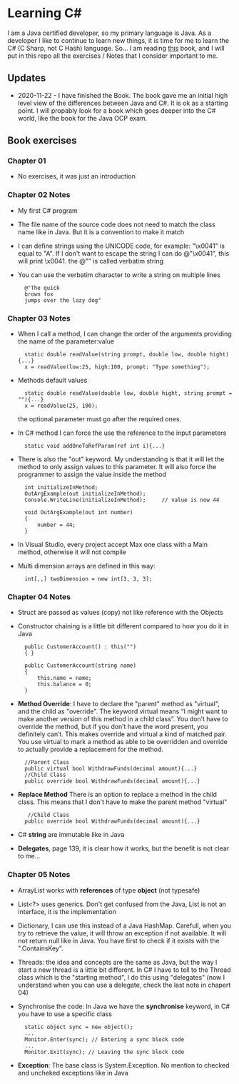 # Learning C\#

I am a Java certified developer, so my primary language is Java. As a developer I like to continue to learn new things, it is time for me to learn the C# (C Sharp, not C Hash) language.
So... I am reading [this](http://www.csharpcourse.com/) book, and I will put in this repo all the exercises / Notes that I consider important to me.

## Updates
- 2020-11-22 - I have finished the Book. The book gave me an initial high level view of the differences between Java and C#. It is ok as a starting point. I will propably look for a book which goes deeper into the C# world, like the book for the Java OCP exam.

## Book exercises

### Chapter 01

- No exercises, it was just an introduction

### Chapter 02 Notes

- My first C# program
- The file name of the source code does not need to match the class name like in Java. But it is a convention to make it match
- I can define strings using the UNICODE code, for example: "\x0041" is equal to "A". If I don't want to escape the string I can do @"\x0041", this will print \x0041. the @"" is called verbatim string
- You can use the verbatim character to write a string on multiple lines
  
        @"The quick
        brown fox
        jumps over the lazy dog"

### Chapter 03 Notes

- When I call a method, I can change the order of the arguments providing the name of the parameter:value

        static double readValue(string prompt, double low, double hight){...}
        x = readValue(low:25, high:100, prompt: "Type something");

- Methods default values

        static double readValue(double low, double hight, string prompt = ""){...}
        x = readValue(25, 100);

    the optional parameter must go after the required ones.
- In C# method I can force the use the reference to the input parameters

        static void addOneToRefParam(ref int i){...}

- There is also the "out" keyword. My understanding is that it will let the method to only assign values to this parameter. It will also force the programmer to assign the value inside the method

        int initializeInMethod;
        OutArgExample(out initializeInMethod);
        Console.WriteLine(initializeInMethod);     // value is now 44
        
        void OutArgExample(out int number)
        {
            number = 44;
        }

- In Visual Studio, every project accept Max one class with a Main method, otherwise it will not compile
- Multi dimension arrays are defined in this way:

        int[,,] twoDimension = new int[3, 3, 3];

### Chapter 04 Notes

- Struct are passed as values (copy) not like reference with the Objects
- Constructor chaining is a little bit different compared to how you do it in Java

        public CustomerAccount() : this("")
        { }

        public CustomerAccount(string name)
        {
            this.name = name;
            this.balance = 0;
        }

 - **Method Override**: I have to declare the "parent" method as "virtual", and the child as "override". The keyword virtual means “I might want to make another version of this method in a child class”. You don’t have to override the method, but if you don’t have the word present, you definitely can’t. This makes override and virtual a kind of matched pair. You use virtual to mark a method as able to be overridden and override to actually provide a replacement for the method.


         //Parent Class
         public virtual bool WithdrawFunds(decimal amount){...}
         //Child Class
         public override bool WithdrawFunds(decimal amount){...}

 - **Replace Method** There is an option to replace a method in the child class. This means that I don't have to make the parent method "virtual" 

          //Child Class
         public override bool WithdrawFunds(decimal amount){...}

 - C# **string** are immutable like in Java
 - **Delegates**, page 139, it is clear how it works, but the benefit is not clear to me...

### Chapter 05 Notes

- ArrayList works with **references** of type **object** (not typesafe)
- List<?> uses generics. Don't get confused from the Java, List is not an interface, it is the implementation
- Dictionary<?, ?>, I can use this instead of a Java HashMap<?, ?>. Carefull, when you try to retrieve the value, it will throw an exception if not available. It will not return null like in Java. You have first to check if it exists with the ".ContainsKey".
- Threads: the idea and concepts are the same as Java, but the way I start a new thread is a little bit different. In C# I have to tell to the Thread class which is the "starting method", I do this using "delegates" (now I understand when you can use a delegate, check the last note in chapert 04)
- Synchronise the code: In Java we have the **synchronise** keyword, in C# you have to use a specific class

        static object sync = new object();
        ...
        Monitor.Enter(sync); // Entering a sync block code
        ...
        Monitor.Exit(sync); // Leaving the sync block code

- **Exception**: The base class is System.Exception. No mention to checked and uncheked exceptions like in Java


